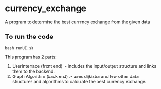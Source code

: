 # currency_exchange
A program to determine the best currency exchange from the given data

## To run the code 
```
bash runUI.sh
```

This program has 2 parts:
1. UserInterface (front end) :- includes the input/output structure and links them to the backend.
2. Graph Algorithm (back end) :- uses dijkistra and few other data structures and algorithms to calculate the best currency exchange.
